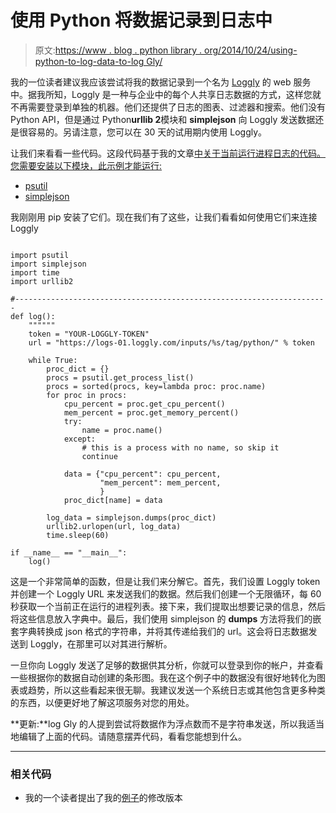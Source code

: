 # 使用 Python 将数据记录到日志中

> 原文:[https://www . blog . python library . org/2014/10/24/using-python-to-log-data-to-log Gly/](https://www.blog.pythonlibrary.org/2014/10/24/using-python-to-log-data-to-loggly/)

我的一位读者建议我应该尝试将我的数据记录到一个名为 [Loggly](http://loggly.com/) 的 web 服务中。据我所知，Loggly 是一种与企业中的每个人共享日志数据的方式，这样您就不再需要登录到单独的机器。他们还提供了日志的图表、过滤器和搜索。他们没有 Python API，但是通过 Python**urllib 2**模块和 **simplejson** 向 Loggly 发送数据还是很容易的。另请注意，您可以在 30 天的试用期内使用 Loggly。

让我们来看看一些代码。这段代码基于我的文章[中关于当前运行进程日志的代码。您需要安装以下模块，此示例才能运行:](https://www.blog.pythonlibrary.org/2014/10/21/logging-currently-running-processes-with-python/)

*   [psutil](https://code.google.com/p/psutil/)
*   [simplejson](https://pypi.python.org/pypi/simplejson/)

我刚刚用 pip 安装了它们。现在我们有了这些，让我们看看如何使用它们来连接 Loggly

```

import psutil
import simplejson
import time
import urllib2

#----------------------------------------------------------------------
def log():
    """"""
    token = "YOUR-LOGGLY-TOKEN"
    url = "https://logs-01.loggly.com/inputs/%s/tag/python/" % token

    while True:
        proc_dict = {}
        procs = psutil.get_process_list()
        procs = sorted(procs, key=lambda proc: proc.name)
        for proc in procs:
            cpu_percent = proc.get_cpu_percent()
            mem_percent = proc.get_memory_percent()
            try:
                name = proc.name()
            except:
                # this is a process with no name, so skip it
                continue

            data = {"cpu_percent": cpu_percent,
                    "mem_percent": mem_percent,
                    }
            proc_dict[name] = data

        log_data = simplejson.dumps(proc_dict)
        urllib2.urlopen(url, log_data)
        time.sleep(60)

if __name__ == "__main__":
    log()

```

这是一个非常简单的函数，但是让我们来分解它。首先，我们设置 Loggly token 并创建一个 Loggly URL 来发送我们的数据。然后我们创建一个无限循环，每 60 秒获取一个当前正在运行的进程列表。接下来，我们提取出想要记录的信息，然后将这些信息放入字典中。最后，我们使用 simplejson 的 **dumps** 方法将我们的嵌套字典转换成 json 格式的字符串，并将其传递给我们的 url。这会将日志数据发送到 Loggly，在那里可以对其进行解析。

一旦你向 Loggly 发送了足够的数据供其分析，你就可以登录到你的帐户，并查看一些根据你的数据自动创建的条形图。我在这个例子中的数据没有很好地转化为图表或趋势，所以这些看起来很无聊。我建议发送一个系统日志或其他包含更多种类的东西，以便更好地了解这项服务对您的用处。

**更新:**log Gly 的人提到尝试将数据作为浮点数而不是字符串发送，所以我适当地编辑了上面的代码。请随意摆弄代码，看看您能想到什么。

* * *

### 相关代码

*   我的一个读者提出了我的[例子](https://gist.github.com/driscollis/db11609833e408430d0d)的修改版本